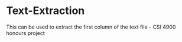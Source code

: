# Text-Extraction
This can be used to extract the first column of the text file - CSI 4900 honours project
